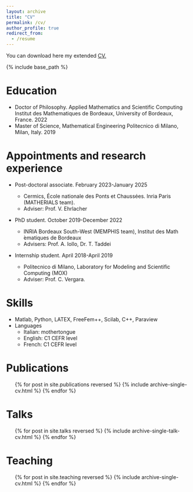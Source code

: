```yaml
---
layout: archive
title: "CV"
permalink: /cv/
author_profile: true
redirect_from:
  - /resume
---
```


You can download here my extended 
<a href="files/cv.pdf" target="_blank">CV.</a>

{% include base_path %}

Education
======
* Doctor of Philosophy.
Applied Mathematics and Scientific Computing\
Institut des Mathematiques de Bordeaux, University of Bordeaux, France. 2022
* Master of Science, Mathematical Engineering Politecnico di Milano, Milan, Italy. 2019

Appointments and research experience
======
* Post-doctoral associate. February 2023-January 2025
  * Cermics, École nationale des Ponts et Chaussées. Inria Paris (MATHERIALS team).
  * Adviser: Prof. V. Ehrlacher

* PhD student. October 2019-December 2022
  * INRIA Bordeaux South-West (MEMPHIS team), Institut des Math ́ematiques de Bordeaux
  * Advisers: Prof. A. Iollo, Dr. T. Taddei

* Internship student. April 2018-April 2019
  * Politecnico di Milano, Laboratory for Modeling and Scientific Computing (MOX)
  * Adviser: Prof. C. Vergara.
  
Skills
======
* Matlab, Python, LATEX, FreeFem++, Scilab, C++, Paraview
* Languages
  * Italian: mothertongue
  * English: C1 CEFR level
  * French: C1 CEFR level

Publications
======
  <ul>{% for post in site.publications reversed %}
    {% include archive-single-cv.html %}
  {% endfor %}</ul>
  
Talks
======
  <ul>{% for post in site.talks reversed %}
    {% include archive-single-talk-cv.html  %}
  {% endfor %}</ul>
  
Teaching
======
  <ul>{% for post in site.teaching reversed %}
    {% include archive-single-cv.html %}
  {% endfor %}</ul>
  
